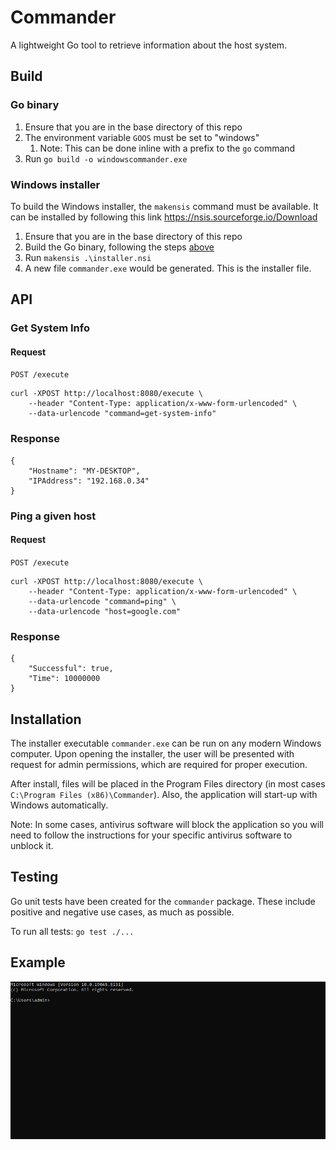 # Commander
A lightweight Go tool to retrieve information about the host system.

## Build
### Go binary
1. Ensure that you are in the base directory of this repo
2. The environment variable `GOOS` must be set to "windows"
    1. Note: This can be done inline with a prefix to the `go` command
3. Run `go build -o windowscommander.exe`

### Windows installer
To build the Windows installer, the `makensis` command must be available. It can be installed by following this link https://nsis.sourceforge.io/Download 

1. Ensure that you are in the base directory of this repo
2. Build the Go binary, following the steps [above](#go-binary)
3. Run `makensis .\installer.nsi`
4. A new file `commander.exe` would be generated. This is the installer file.

## API
### Get System Info
#### Request
`POST /execute`

    curl -XPOST http://localhost:8080/execute \
        --header "Content-Type: application/x-www-form-urlencoded" \
        --data-urlencode "command=get-system-info"

### Response

    {
        "Hostname": "MY-DESKTOP",
        "IPAddress": "192.168.0.34"
    }

### Ping a given host
#### Request
`POST /execute`

    curl -XPOST http://localhost:8080/execute \
        --header "Content-Type: application/x-www-form-urlencoded" \
        --data-urlencode "command=ping" \
        --data-urlencode "host=google.com"

### Response

    {
        "Successful": true,
        "Time": 10000000
    }

## Installation
The installer executable `commander.exe` can be run on any modern Windows computer. Upon opening the installer, the user will be presented with request for admin permissions, which are required for proper execution.

After install, files will be placed in the Program Files directory (in most cases `C:\Program Files (x86)\Commander`). Also, the application will start-up with Windows automatically.

Note: In some cases, antivirus software will block the application so you will need to follow the instructions for your specific antivirus software to unblock it.

## Testing
Go unit tests have been created for the `commander` package. These include positive and negative use cases, as much as possible.

To run all tests: `go test ./...`

## Example
![](commander_example.gif)